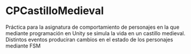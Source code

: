 # CPCastilloMedieval
Práctica para la asignatura de comportamiento de personajes en la que mediante programación en Unity se simula la vida en un castillo medieval. Distintos eventos produciran cambios en el estado de los personajes mediante FSM
